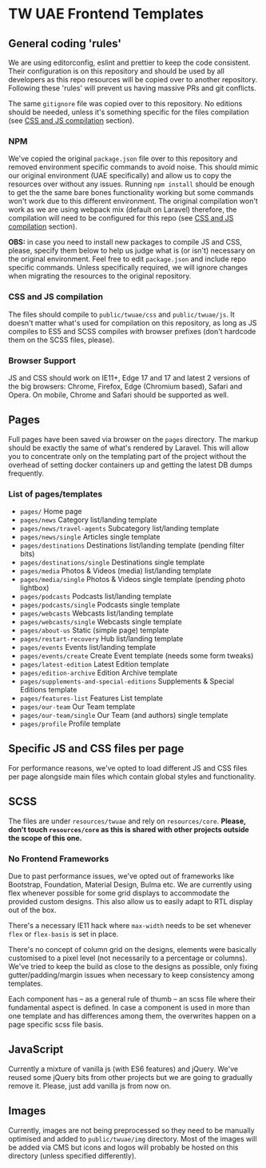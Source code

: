 # TW UAE Frontend Templates

## General coding 'rules'

We are using editorconfig, eslint and prettier to keep the code consistent. Their configuration is on this repository and should be used by all developers as this repo resources will be copied over to another repository. Following these 'rules' will prevent us having massive PRs and git conflicts.

The same `gitignore` file was copied over to this repository. No editions should be needed, unless it's something specific for the files compilation (see [CSS and JS compilation](#css-and-js-compilation) section).

### NPM

We've copied the original `package.json` file over to this repository and removed environment specific commands to avoid noise. This should mimic our original environment (UAE specifically) and allow us to copy the resources over without any issues. Running `npm install` should be enough to get the the same bare bones functionality working but some commands won't work due to this different environment. The original compilation won't work as we are using webpack mix (default on Laravel) therefore, the compilation will need to be configured for this repo (see [CSS and JS compilation](#css-and-js-compilation) section).

**OBS:** in case you need to install new packages to compile JS and CSS, please, specify them below to help us judge what is (or isn't) necessary on the original environment. Feel free to edit `package.json` and include repo specific commands. Unless specifically required, we will ignore changes when migrating the resources to the original repository.

### CSS and JS compilation

The files should compile to `public/twuae/css` and `public/twuae/js`. It doesn't matter what's used for compilation on this repository, as long as JS compiles to ES5 and SCSS compiles _with_ browser prefixes (don't hardcode them on the SCSS files, please).

### Browser Support

JS and CSS should work on IE11+, Edge 17 and 17 and latest 2 versions of the big browsers: Chrome, Firefox, Edge (Chromium based), Safari and Opera. On mobile, Chrome and Safari should be supported as well.

## Pages

Full pages have been saved via browser on the `pages` directory. The markup should be exactly the same of what's rendered by Laravel. This will allow you to concentrate only on the templating part of the project without the overhead of setting docker containers up and getting the latest DB dumps frequently.

### List of pages/templates

-   `pages/` Home page
-   `pages/news` Category list/landing template
-   `pages/news/travel-agents` Subcategory list/landing template
-   `pages/news/single` Articles single template
-   `pages/destinations` Destinations list/landing template (pending filter bits)
-   `pages/destinations/single` Destinations single template
-   `pages/media` Photos & Videos (media) list/landing template
-   `pages/media/single` Photos & Videos single template (pending photo lightbox)
-   `pages/podcasts` Podcasts list/landing template
-   `pages/podcasts/single` Podcasts single template
-   `pages/webcasts` Webcasts list/landing template
-   `pages/webcasts/single` Webcasts single template
-   `pages/about-us` Static (simple page) template
-   `pages/restart-recovery` Hub list/landing template
-   `pages/events` Events list/landing template
-   `pages/events/create` Create Event template (needs some form tweaks)
-   `pages/latest-edition` Latest Edition template
-   `pages/edition-archive` Edition Archive template
-   `pages/supplements-and-special-editions` Supplements & Special Editions template
-   `pages/features-list` Features List template
-   `pages/our-team` Our Team template
-   `pages/our-team/single` Our Team (and authors) single template
-   `pages/profile` Profile template

## Specific JS and CSS files per page

For performance reasons, we've opted to load different JS and CSS files per page alongside main files which contain global styles and functionality.

## SCSS

The files are under `resources/twuae` and rely on `resources/core`. **Please, don't touch `resources/core` as this is shared with other projects outside the scope of this one.**

### No Frontend Frameworks

Due to past performance issues, we've opted out of frameworks like Bootstrap, Foundation, Material Design, Bulma etc. We are currently using flex whenever possible for some grid displays to accommodate the provided custom designs. This also allow us to easily adapt to RTL display out of the box.

There's a necessary IE11 hack where `max-width` needs to be set whenever `flex` or `flex-basis` is set in place.

There's no concept of column grid on the designs, elements were basically customised to a pixel level (not necessarily to a percentage or columns). We've tried to keep the build as close to the designs as possible, only fixing gutter/padding/margin issues when necessary to keep consistency among templates.

Each component has – as a general rule of thumb – an scss file where their fundamental aspect is defined. In case a component is used in more than one template and has differences among them, the overwrites happen on a page specific scss file basis.

## JavaScript

Currently a mixture of vanilla js (with ES6 features) and jQuery. We've reused some jQuery bits from other projects but we are going to gradually remove it. Please, just add vanilla js from now on.

## Images

Currently, images are not being preprocessed so they need to be manually optimised and added to `public/twuae/img` directory. Most of the images will be added via CMS but icons and logos will probably be hosted on this directory (unless specified differently).
